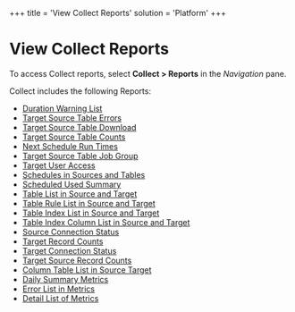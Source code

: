 +++
title = 'View Collect Reports'
solution = 'Platform'
+++

# View Collect Reports

To access Collect reports, select
<span style="font-weight: bold;" data-xmlns="http://www.w3.org/1999/xhtml">Collect
\> Reports</span> in the *Navigation* pane.

Collect includes the following Reports:

  - [Duration Warning List](../Page_Desc/Duration_Warning_List)
  - [Target Source Table
    Errors](../Page_Desc/Target_Source_Table_Errors)
  - [Target Source Table
    Download](../Page_Desc/Target_Source_Table_Download)
  - [Target Source Table
    Counts](../Page_Desc/Target_Source_Table_Counts)
  - [Next Schedule Run Times](../Page_Desc/Next_Schedule_Run_Times)
  - [Target Source Table Job
    Group](../Page_Desc/Target_Source_Table_Job_Group)
  - [Target User Access](../Page_Desc/Target_User_Access)
  - [Schedules in Sources and
    Tables](../Page_Desc/Schedules_in_Sources_and_Tables)
  - [Scheduled Used Summary](../Page_Desc/Scheduled_Used_Summary)
  - [Table List in Source and
    Target](../Page_Desc/Table_List_in_Source_and_Target)
  - [Table Rule List in Source and
    Target](../Page_Desc/Table_Rule_List_in_Source_and_Target)
  - [Table Index List in Source and
    Target](../Page_Desc/Table_Index_List_in_Source_and_Target)
  - [Table Index Column List in Source and
    Target](../Page_Desc/Table_Index_Column_List_in_Source_and_Target)
  - [Source Connection
    Status](../Page_Desc/Source_Connection_Status)
  - [Target Record Counts](../Page_Desc/Target_Record_Counts)
  - [Target Connection
    Status](../Page_Desc/Target_Connection_Status)
  - [Target Source Record
    Counts](../Page_Desc/Target_Source_Record_Counts)
  - [Column Table List in Source
    Target](../Page_Desc/Column_Table_List_in_Source_Target)
  - [Daily Summary Metrics](../Page_Desc/Daily_Summary_Metrics)
  - [Error List in Metrics](../Page_Desc/Error_List_in_Metrics)
  - [Detail List of Metrics](../Page_Desc/Detail_List_of_Metrics)
